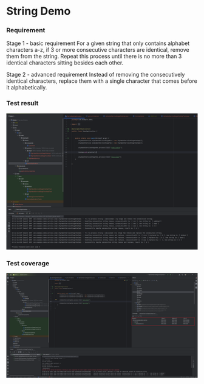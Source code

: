 # String Demo

### Requirement

Stage 1 - basic requirement
For a given string that only contains alphabet characters a-z, if 3 or more consecutive
characters are identical, remove them from the string. Repeat this process until
there is no more than 3 identical characters sitting besides each other.

Stage 2 - advanced requirement
Instead of removing the consecutively identical characters, replace them with a
single character that comes before it alphabetically.


### Test result

![result](./src/main/resources/screenshot/result.png)

### Test coverage

![test-coverage](./src/main/resources/screenshot/test-coverage.png)
